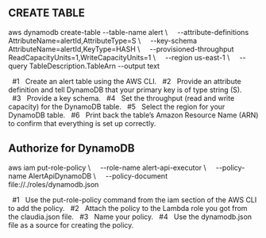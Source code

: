 ## CREATE TABLE

aws dynamodb create-table --table-name alert \    
  --attribute-definitions AttributeName=alertId,AttributeType=S \    
  --key-schema AttributeName=alertId,KeyType=HASH \    
  --provisioned-throughput ReadCapacityUnits=1,WriteCapacityUnits=1 \    
  --region us-east-1 \    
  --query TableDescription.TableArn --output text    

  #1   Create an alert table using the AWS CLI.
  #2   Provide an attribute definition and tell DynamoDB that your primary key is of type string (S).
  #3   Provide a key schema.
  #4   Set the throughput (read and write capacity) for the DynamoDB table.
  #5   Select the region for your DynamoDB table.
  #6   Print back the table’s Amazon Resource Name (ARN) to confirm that everything is set up correctly.


## Authorize for DynamoDB
aws iam put-role-policy \    
  --role-name alert-api-executor \    
  --policy-name AlertApiDynamoDB \    
  --policy-document file://./roles/dynamodb.json

  #1   Use the put-role-policy command from the iam section of the AWS CLI to add the policy.
  #2   Attach the policy to the Lambda role you got from the claudia.json file.
  #3   Name your policy.
  #4   Use the dynamodb.json file as a source for creating the policy.